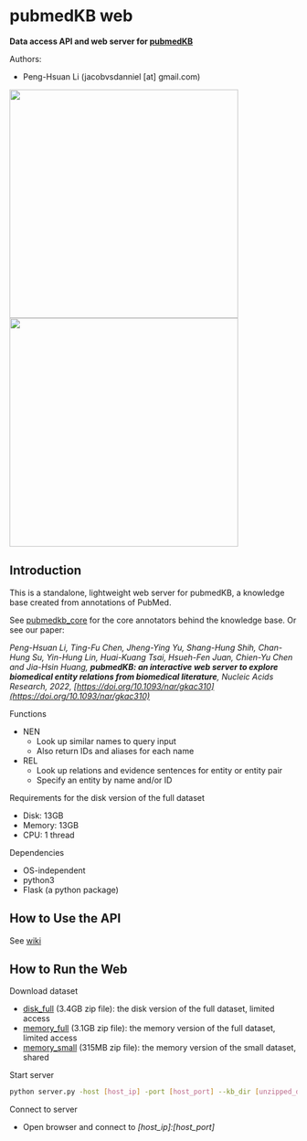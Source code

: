 # pubmedKB web

**Data access API and web server for [pubmedKB](https://github.com/jacobvsdanniel/pubmedkb_core)**

Authors:
- Peng-Hsuan Li (jacobvsdanniel [at] gmail.com)

<!-- ![NEN](https://github.com/jacobvsdanniel/pubmedkb_web/blob/main/image_dir/web_nen.png) -->
<!-- ![REL](https://github.com/jacobvsdanniel/pubmedkb_web/blob/main/image_dir/web_rel.png) -->
<img src="https://github.com/jacobvsdanniel/pubmedkb_web/blob/main/image_dir/web_nen.png" width="400"><img src="https://github.com/jacobvsdanniel/pubmedkb_web/blob/main/image_dir/web_rel.png" width="400">

## Introduction

This is a standalone, lightweight web server for pubmedKB, a knowledge base created from annotations of PubMed.

See [pubmedkb_core](https://github.com/jacobvsdanniel/pubmedkb_core) for the core annotators behind the knowledge base. Or see our paper:

*Peng-Hsuan Li, Ting-Fu Chen, Jheng-Ying Yu, Shang-Hung Shih, Chan-Hung Su, Yin-Hung Lin, Huai-Kuang Tsai, Hsueh-Fen Juan, Chien-Yu Chen and Jia-Hsin Huang, **pubmedKB: an interactive web server to explore biomedical entity relations from biomedical literature**, Nucleic Acids Research, 2022, [https://doi.org/10.1093/nar/gkac310](https://doi.org/10.1093/nar/gkac310)*

Functions
- NEN
  - Look up similar names to query input
  - Also return IDs and aliases for each name
- REL
  - Look up relations and evidence sentences for entity or entity pair
  - Specify an entity by name and/or ID

Requirements for the disk version of the full dataset
  - Disk: 13GB
  - Memory: 13GB
  - CPU: 1 thread

Dependencies
  - OS-independent
  - python3
  - Flask (a python package)

## How to Use the API

See [wiki](https://github.com/jacobvsdanniel/pubmedkb_web/wiki)

## How to Run the Web

Download dataset
- [disk_full](https://drive.google.com/file/d/10IBsTREtvZQBiaWXEWKPKYfwFBkv7c64/view?usp=sharing) (3.4GB zip file): the disk version of the full dataset, limited access
- [memory_full](https://drive.google.com/file/d/16QvI9bx-A_hXU0MQIyA9ZqUnGsbZTa1L/view?usp=sharing) (3.1GB zip file): the memory version of the full dataset, limited access
- [memory_small](https://drive.google.com/file/d/10_UmG_ozWSrvFB9vJ0TfY41WHCzswmhm/view?usp=sharing) (315MB zip file): the memory version of the small dataset, shared

Start server
```bash
python server.py -host [host_ip] -port [host_port] --kb_dir [unzipped_dataset_folder] --kb_type [disk/memory]
```

Connect to server
- Open browser and connect to *[host_ip]:[host_port]*
